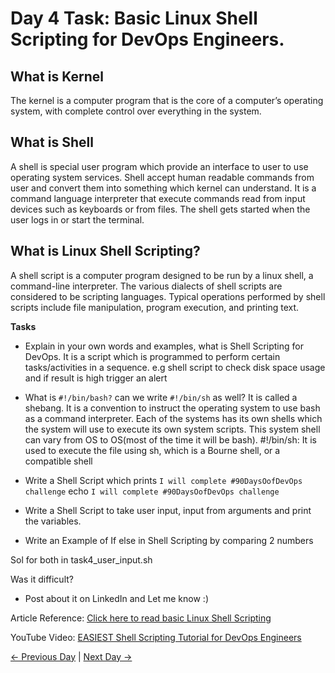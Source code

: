 # Day 4 Task: Basic Linux Shell Scripting for DevOps Engineers.

## What is Kernel

The kernel is a computer program that is the core of a computer’s operating system, with complete control over everything in the system.

## What is Shell

A shell is special user program which provide an interface to user to use operating system services. Shell accept human readable commands from user and convert them into something which kernel can understand. It is a command language interpreter that execute commands read from input devices such as keyboards or from files. The shell gets started when the user logs in or start the terminal.

## What is Linux Shell Scripting?

A shell script is a computer program designed to be run by a linux shell, a command-line interpreter. The various dialects of shell scripts are considered to be scripting languages. Typical operations performed by shell scripts include file manipulation, program execution, and printing text.

**Tasks**

- Explain in your own words and examples, what is Shell Scripting for DevOps.
It is a script which is programmed to perform certain tasks/activities in a sequence. e.g shell script to check disk space usage and if result is high trigger an alert

- What is `#!/bin/bash?` can we write `#!/bin/sh` as well?
It is called a shebang. It is a convention to instruct the operating system to use bash as a command interpreter.
Each of the systems has its own shells which the system will use to execute its own system scripts. This system shell can vary from OS to OS(most of the time it will be bash).
#!/bin/sh: It is used to execute the file using sh, which is a Bourne shell, or a compatible shell

- Write a Shell Script which prints `I will complete #90DaysOofDevOps challenge`
echo `I will complete #90DaysOofDevOps challenge`

- Write a Shell Script to take user input, input from arguments and print the variables.
- Write an Example of If else in Shell Scripting by comparing 2 numbers

Sol for both in task4_user_input.sh

Was it difficult?

- Post about it on LinkedIn and Let me know :)

Article Reference: [Click here to read basic Linux Shell Scripting](https://devopscube.com/linux-shell-scripting-for-devops/)

YouTube Video: [EASIEST Shell Scripting Tutorial for DevOps Engineers](https://www.youtube.com/watch?v=_-D6gkRj7xc&list=PLlfy9GnSVerQr-Se9JRE_tZJk3OUoHCkh&index=3)

[← Previous Day](../day03/README.md) | [Next Day →](../day05/README.md)
